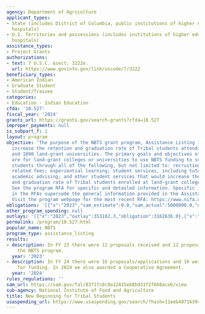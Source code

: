 ```yaml
---
agency: Department of Agriculture
applicant_types:
- State (includes District of Columbia, public institutions of higher education and
  hospitals)
- U.S. Territories and possessions (includes institutions of higher education and
  hospitals)
assistance_types:
- Project Grants
authorizations:
- text: 7 U.S.C. &sect; 3222e.
  url: https://www.govinfo.gov/link/uscode/7/3222
beneficiary_types:
- American Indian
- Graduate Student
- Student/Trainee
categories:
- Education - Indian Education
cfda: '10.527'
fiscal_year: '2024'
grants_url: https://grants.gov/search-grants?cfda=10.527
improper_payments: null
is_subpart_f: 1
layout: program
objective: 'The purpose of the NBTS grant program, Assistance Listing 10.527, is to
  increase the retention and graduation rate of Tribal students attending 1994, 1862,
  and 1890 land-grant universities. The primary goals and objectives of the program
  are for land-grant colleges or universities to use NBTS funding to support tribal
  students through all of the following, but not limited to: recruiting; tuition and
  related fees; experiential learning; student services, including tutoring; counseling;
  academic advising; and other student services that would increase the retention
  and graduation rate of Tribal students enrolled at land-grant colleges or universities.
  See the program RFA for specific and detailed information. Specific instructions
  in the RFAs supersede the general information provided in the Assistance Listing.
  Visit the program webpage for the most recent RFA: https://www.nifa.usda.gov/grants/funding-opportunities/new-beginning-tribal-students-program'
obligations: '[{"x":"2023","sam_estimate":0.0,"sam_actual":5000000.0,"usa_spending_actual":4548801.0},{"x":"2024","sam_estimate":0.0,"sam_actual":5000000.0,"usa_spending_actual":5147388.89},{"x":"2025","sam_estimate":0.0,"sam_actual":5000000.0,"usa_spending_actual":241008.71}]'
other_program_spending: null
outlays: '[{"x":"2023","outlay":353182.3,"obligation":3162636.0},{"x":"2024","outlay":0.0,"obligation":5192950.0},{"x":"2025","outlay":0.0,"obligation":250000.0}]'
permalink: /program/10.527.html
popular_name: NBTS
program_type: assistance_listing
results:
- description: In FY 23 there were 12 proposals received and 12 proposals funded in
    the NBTS program.
  year: '2023'
- description: In FY 24 there were 16 proposals/applications and 16 were recommended
    for funding. In 2024 we also awarded a Cooperative Agreement.
  year: '2024'
rules_regulations: ''
sam_url: https://sam.gov/fal/8371fc8c9a12415eb8b931f2f668aceb/view
sub-agency: National Institute of Food and Agriculture
title: New Beginning for Tribal Students
usaspending_url: https://www.usaspending.gov/search/?hash=11eeb4071b394406fb324b71cf363965
---
```

